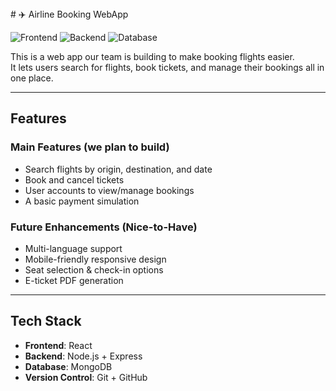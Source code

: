 <div aling="center">
 # ✈️ Airline Booking WebApp

![Frontend](https://img.shields.io/badge/frontend-React-blue)
![Backend](https://img.shields.io/badge/backend-Node.js-green)
![Database](https://img.shields.io/badge/database-MongoDB-brightgreen)

This is a web app our team is building to make booking flights easier.  
It lets users search for flights, book tickets, and manage their bookings all in one place.
</div>

---

## Features

### Main Features (we plan to build)
- Search flights by origin, destination, and date  
- Book and cancel tickets
- User accounts to view/manage bookings  
- A basic payment simulation 

### Future Enhancements (Nice-to-Have)
-  Multi-language support  
-  Mobile-friendly responsive design  
-  Seat selection & check-in options  
-  E-ticket PDF generation

---

##  Tech Stack
- **Frontend**: React 
- **Backend**: Node.js + Express  
- **Database**: MongoDB 
- **Version Control**: Git + GitHub 
 



